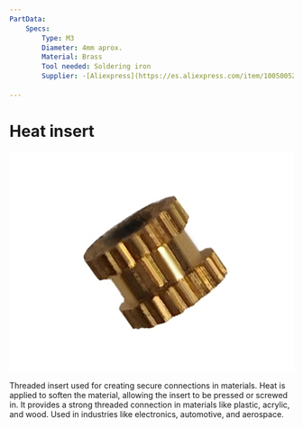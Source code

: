 ```yaml
---
PartData:
    Specs:
        Type: M3
        Diameter: 4mm aprox.
        Material: Brass
        Tool needed: Soldering iron
        Supplier: -[Aliexpress](https://es.aliexpress.com/item/1005005220632314.html?)

---
```

# Heat insert

![](../../images/heat-insert.jpg)

Threaded insert used for creating secure connections in materials. Heat is applied to soften the material, allowing the insert to be pressed or screwed in. It provides a strong threaded connection in materials like plastic, acrylic, and wood. Used in industries like electronics, automotive, and aerospace.
